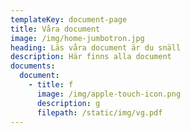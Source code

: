 ```yaml
---
templateKey: document-page
title: Våra document
image: /img/home-jumbotron.jpg
heading: Läs våra document är du snäll
description: Här finns alla document
documents:
  document:
    - title: f
      image: /img/apple-touch-icon.png
      description: g
      filepath: /static/img/vg.pdf
---
```

